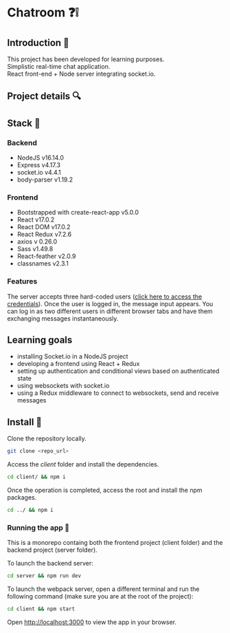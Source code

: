 # Chatroom :question::grey_exclamation:

## Introduction 📝

This project has been developed for learning purposes.  
Simplistic real-time chat application.  
React front-end + Node server integrating socket.io.

## Project details 🔍

## Stack :wrench:

### Backend

* NodeJS v16.14.0
* Express v4.17.3
* socket.io v4.4.1
* body-parser v1.19.2

### Frontend

* Bootstrapped with create-react-app v5.0.0
* React v17.0.2
* React DOM v17.0.2
* React Redux v7.2.6
* axios v 0.26.0
* Sass v1.49.8
* React-feather v2.0.9
* classnames v2.3.1

### Features

The server accepts three hard-coded users ([click here to access the credentials](server/server.md)).
Once the user is logged in, the message input appears. You can log in as two different users in different browser tabs and have them exchanging messages instantaneously.

## Learning goals

* installing Socket.io in a NodeJS project
* developing a frontend using React + Redux
* setting up authentication and conditional views based on authenticated state
* using websockets with socket.io
* using a Redux middleware to connect to websockets, send and receive messages

## Install :construction_worker:

Clone the repository locally.

```bash
git clone <repo_url>
```

Access the *client* folder and install the dependencies.

```bash
cd client/ && npm i
```

Once the operation is completed, access the root and install the npm packages.

```bash
cd ../ && npm i
```

### Running the app :rocket:

This is a monorepo containg both the frontend project (client folder) and the backend project (server folder).

To launch the backend server:

```bash
cd server && npm run dev
```

To launch the webpack server, open a different terminal and run the following command (make sure you are at the root of the project):

```bash
cd client && npm start 
```

Open [http://localhost:3000](http://localhost:3000) to view the app in your browser.
